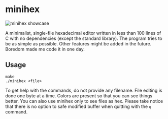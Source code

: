 # minihex

![minihex showcase](https://ibb.co/bQMF6cF)

A minimalist, single-file hexadecimal editor written in less than 100 lines of C with no dependencies (except the standard library). The program tries to be as simple as possible.
Other features might be added in the future. Boredom made me code it in one day.

## Usage

```
make
./minihex <file>
```

To get help with the commands, do not provide any filename. File editing is done one byte at a time. Colors are present so that you can see things better. You can also use minihex only to see files as hex. Please take notice that there is no option to safe modified buffer when quitting with the `q` command.
